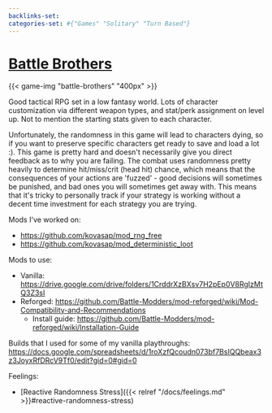 ```yaml
---
backlinks-set: 
categories-set: #{"Games" "Solitary" "Turn Based"}
---
```

# [Battle Brothers](http://battlebrothersgame.com/)

{{< game-img "battle-brothers" "400px" >}}

Good tactical RPG set in a low fantasy world.
Lots of character customization via different weapon types, and stat/perk
assignment on level up.
Not to mention the starting stats given to each character.

Unfortunately, the randomness in this game will lead to characters dying, so if
you want to preserve specific characters get ready to save and load a lot :).
This game is pretty hard and doesn't necessarily give you direct feedback as to
why you are failing.
The combat uses randomness pretty heavily to determine hit/miss/crit (head hit)
chance, which means that the consequences of your actions are 'fuzzed' - good
decisions will sometimes be punished, and bad ones you will sometimes get away
with.
This means that it's tricky to personally track if your strategy is working
without a decent time investment for each strategy you are trying.

Mods I've worked on:

 - https://github.com/kovasap/mod_rng_free
 - https://github.com/kovasap/mod_deterministic_loot

Mods to use:

 - Vanilla: https://drive.google.com/drive/folders/1CrddrXzBXsv7H2pEp0V8RgIzMtQ3Z3sI
 - Reforged: https://github.com/Battle-Modders/mod-reforged/wiki/Mod-Compatibility-and-Recommendations
     - Install guide: https://github.com/Battle-Modders/mod-reforged/wiki/Installation-Guide

Builds that I used for some of my vanilla playthroughs: https://docs.google.com/spreadsheets/d/1roXzfQcoudn073bf7BsIQQbeax3z3JoyxRfDRcV9Tf0/edit?gid=0#gid=0

Feelings: 

  - [Reactive Randomness Stress]({{< relref "/docs/feelings.md" >}}#reactive-randomness-stress)
